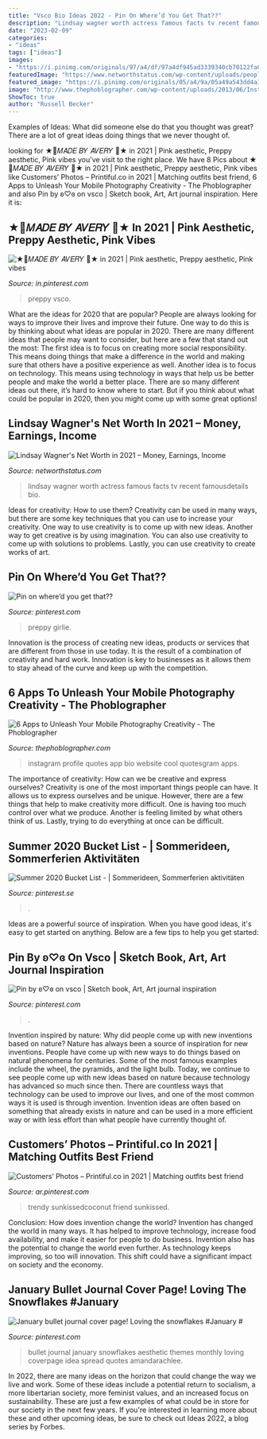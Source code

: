 ```yaml
---
title: "Vsco Bio Ideas 2022 - Pin On Where’d You Get That??"
description: "Lindsay wagner worth actress famous facts tv recent famousdetails bio"
date: "2023-02-09"
categories:
- "ideas"
tags: ["ideas"]
images:
- "https://i.pinimg.com/originals/97/a4/df/97a4df945ad3339340cb70122fa0b5fa.jpg"
featuredImage: "https://www.networthstatus.com/wp-content/uploads/people/wagner-lindsay-image.jpg"
featured_image: "https://i.pinimg.com/originals/05/a4/9a/05a49a543dd4a3f5bd281b7264bc5dad.jpg"
image: "http://www.thephoblographer.com/wp-content/uploads/2013/06/Instagram.jpg"
ShowToc: true
author: "Russell Becker"
---
```



Examples of Ideas: What did someone else do that you thought was great?
There are a lot of great ideas doing things that we never thought of.

	

		
looking for ★🌱𝑀𝐴𝐷𝐸 𝐵𝑌 𝐴𝑉𝐸𝑅𝑌 🌱★ in 2021 | Pink aesthetic, Preppy aesthetic, Pink vibes you've visit to the right place. We have 8 Pics about ★🌱𝑀𝐴𝐷𝐸 𝐵𝑌 𝐴𝑉𝐸𝑅𝑌 🌱★ in 2021 | Pink aesthetic, Preppy aesthetic, Pink vibes like Customers’ Photos – Printiful.co in 2021 | Matching outfits best friend, 6 Apps to Unleash Your Mobile Photography Creativity - The Phoblographer and also Pin by ʚ♡ɞ on vsco | Sketch book, Art, Art journal inspiration. Here it is:
		
    
## ★🌱𝑀𝐴𝐷𝐸 𝐵𝑌 𝐴𝑉𝐸𝑅𝑌 🌱★ In 2021 | Pink Aesthetic, Preppy Aesthetic, Pink Vibes

<img loading=lazy src="https://i.pinimg.com/originals/97/a4/df/97a4df945ad3339340cb70122fa0b5fa.jpg" onerror="this.onerror=null;this.src='https://tse3.mm.bing.net/th?id=OIP.Y4vlTxkPhIwLB1_6xvAnrAHaOb&amp;pid=15.1';" alt="★🌱𝑀𝐴𝐷𝐸 𝐵𝑌 𝐴𝑉𝐸𝑅𝑌 🌱★ in 2021 | Pink aesthetic, Preppy aesthetic, Pink vibes">

_Source: in.pinterest.com_

>preppy vsco. 

	

What are the ideas for 2020 that are popular?
People are always looking for ways to improve their lives and improve their future. One way to do this is by thinking about what ideas are popular in 2020. There are many different ideas that people may want to consider, but here are a few that stand out the most: 
The first idea is to focus on creating more social responsibility. This means doing things that make a difference in the world and making sure that others have a positive experience as well. Another idea is to focus on technology. This means using technology in ways that help us be better people and make the world a better place. 
There are so many different ideas out there, it’s hard to know where to start. But if you think about what could be popular in 2020, then you might come up with some great options!

    
## Lindsay Wagner&#039;s Net Worth In 2021 – Money, Earnings, Income

<img loading=lazy src="https://www.networthstatus.com/wp-content/uploads/people/wagner-lindsay-image.jpg" onerror="this.onerror=null;this.src='https://tse1.mm.bing.net/th?id=OIP.KITUhj9Zso97SDFV2ER8awAAAA&amp;pid=15.1';" alt="Lindsay Wagner&#039;s Net Worth in 2021 – Money, Earnings, Income">

_Source: networthstatus.com_

>lindsay wagner worth actress famous facts tv recent famousdetails bio. 

	

Ideas for creativity: How to use them?
Creativity can be used in many ways, but there are some key techniques that you can use to increase your creativity. One way to use creativity is to come up with new ideas. Another way to get creative is by using imagination. You can also use creativity to come up with solutions to problems. Lastly, you can use creativity to create works of art.

    
## Pin On Where’d You Get That??

<img loading=lazy src="https://i.pinimg.com/736x/de/fc/58/defc58313055fd1c42894d70bf2b38ea.jpg" onerror="this.onerror=null;this.src='https://tse1.mm.bing.net/th?id=OIP.CXZHSPPTNi2aACeyPA_mtAHaNK&amp;pid=15.1';" alt="Pin on where’d you get that??">

_Source: pinterest.com_

>preppy girlie. 

	

Innovation is the process of creating new ideas, products or services that are different from those in use today. It is the result of a combination of creativity and hard work. Innovation is key to businesses as it allows them to stay ahead of the curve and keep up with the competition.

    
## 6 Apps To Unleash Your Mobile Photography Creativity - The Phoblographer

<img loading=lazy src="http://www.thephoblographer.com/wp-content/uploads/2013/06/Instagram.jpg" onerror="this.onerror=null;this.src='https://tse1.mm.bing.net/th?id=OIP.T93dOSHd5HIXFkDBUEPk6gAAAA&amp;pid=15.1';" alt="6 Apps to Unleash Your Mobile Photography Creativity - The Phoblographer">

_Source: thephoblographer.com_

>instagram profile quotes app bio website cool quotesgram apps. 

	

The importance of creativity: How can we be creative and express ourselves?
Creativity is one of the most important things people can have. It allows us to express ourselves and be unique. However, there are a few things that help to make creativity more difficult. One is having too much control over what we produce. Another is feeling limited by what others think of us. Lastly, trying to do everything at once can be difficult.

    
## Summer 2020 Bucket List - | Sommerideen, Sommerferien Aktivitäten

<img loading=lazy src="https://i.pinimg.com/736x/63/33/7a/63337a9ff84dc0d60df5fd72206fc097.jpg" onerror="this.onerror=null;this.src='https://tse2.mm.bing.net/th?id=OIP.QOUdCbJEJ-G9d3NE_1DJDwHaJK&amp;pid=15.1';" alt="Summer 2020 Bucket List - | Sommerideen, Sommerferien aktivitäten">

_Source: pinterest.se_

>. 

	

Ideas are a powerful source of inspiration. When you have good ideas, it's easy to get started on anything. Below are a few tips to help you get started: 

    
## Pin By ʚ♡ɞ On Vsco | Sketch Book, Art, Art Journal Inspiration

<img loading=lazy src="https://i.pinimg.com/originals/28/b9/2c/28b92c423503c60fc31222067323543a.jpg" onerror="this.onerror=null;this.src='https://tse2.mm.bing.net/th?id=OIP.9-xD0wgagqawKLWVq03ivgHaHZ&amp;pid=15.1';" alt="Pin by ʚ♡ɞ on vsco | Sketch book, Art, Art journal inspiration">

_Source: pinterest.com_

>. 

	

Invention inspired by nature: Why did people come up with new inventions based on nature?
Nature has always been a source of inspiration for new inventions. People have come up with new ways to do things based on natural phenomena for centuries. Some of the most famous examples include the wheel, the pyramids, and the light bulb. Today, we continue to see people come up with new ideas based on nature because technology has advanced so much since then. There are countless ways that technology can be used to improve our lives, and one of the most common ways it is used is through invention. Invention ideas are often based on something that already exists in nature and can be used in a more efficient way or with less effort than what people have currently thought of.

    
## Customers’ Photos – Printiful.co In 2021 | Matching Outfits Best Friend

<img loading=lazy src="https://i.pinimg.com/736x/be/99/66/be9966f304c94cdd6e874786b69e12fe.jpg" onerror="this.onerror=null;this.src='https://tse4.mm.bing.net/th?id=OIP.h-pij3CxWlcIrF2ZyutA7gHaKq&amp;pid=15.1';" alt="Customers’ Photos – Printiful.co in 2021 | Matching outfits best friend">

_Source: ar.pinterest.com_

>trendy sunkissedcoconut friend sunkissed. 

	

Conclusion: How does invention change the world?
Invention has changed the world in many ways. It has helped to improve technology, increase food availability, and make it easier for people to do business. Invention also has the potential to change the world even further. As technology keeps improving, so too will innovation. This shift could have a significant impact on society and the economy.

    
## January Bullet Journal Cover Page! Loving The Snowflakes #January #

<img loading=lazy src="https://i.pinimg.com/originals/05/a4/9a/05a49a543dd4a3f5bd281b7264bc5dad.jpg" onerror="this.onerror=null;this.src='https://tse3.mm.bing.net/th?id=OIP.i75rtKqtB3PHhmfN_ZB_hQHaHS&amp;pid=15.1';" alt="January bullet journal cover page! Loving the snowflakes #January #">

_Source: pinterest.com_

>bullet journal january snowflakes aesthetic themes monthly loving coverpage idea spread quotes amandarachlee. 

	

In 2022, there are many ideas on the horizon that could change the way we live and work. Some of these ideas include a potential return to socialism, a more libertarian society, more feminist values, and an increased focus on sustainability. These are just a few examples of what could be in store for our society in the next few years. If you're interested in learning more about these and other upcoming ideas, be sure to check out Ideas 2022, a blog series by Forbes.

